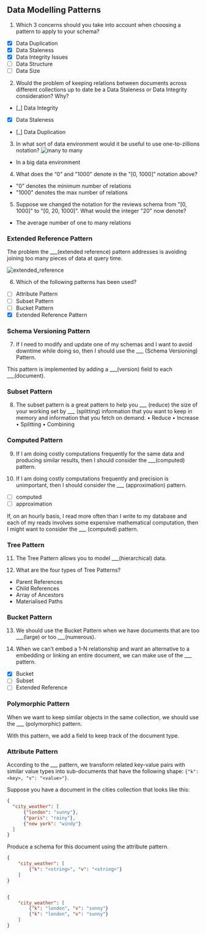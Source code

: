 ## Data Modelling Patterns

1. Which 3 concerns should you take into account when choosing a pattern to apply to your schema?

- [x] Data Duplication
- [x] Data Staleness
- [x] Data Integrity Issues
- [ ] Data Structure
- [ ] Data Size

2. Would the problem of keeping relations between documents across different collections up to date be a Data Staleness or Data Integrity consideration? Why?

- [_] Data Integrity
- [x] Data Staleness
- [_] Data Duplication

3. In what sort of data environment would it be useful to use one-to-zillions notation?
![many to many](/images/many_to_many.png)
- In a big data environment

4. What does the “0" and "1000" denote in the "[0, 1000]” notation above?
- "0" denotes the minimum number of relations
- "1000" denotes the max number of relations

5. Suppose we changed the notation for the reviews schema from "[0, 1000]" to "[0, 20, 1000]". What would the integer "20" now denote?
- The average number of one to many relations

### Extended Reference Pattern

The problem the ___(extended reference) pattern addresses is avoiding joining too many pieces of data at query time.

![extended_reference](./images/extended_reference.png)

6. Which of the following patterns has been used?
- [ ] Attribute Pattern
- [ ] Subset Pattern
- [ ] Bucket Pattern
- [x] Extended Reference Pattern

### Schema Versioning Pattern
7. If I need to modify and update one of my schemas and I want to avoid downtime while doing so, then I should use the ___ (Schema Versioning) Pattern.

This pattern is implemented by adding a ___(version) field to each ___(document).

### Subset Pattern
8. The subset pattern is a great pattern to help you ___ (reduce) the size of your working set by ___ (splitting) information that you want to keep in memory and information that you fetch on demand. 
•	Reduce
•	Increase
•	Splitting
•	Combining

### Computed Pattern
9. If I am doing costly computations frequently for the same data and producing similar results, then I should consider the ___(computed) pattern.

10. If I am doing costly computations frequently and precision is unimportant, then I should consider the ___ (approximation) pattern.

- [ ] computed
- [ ] approximation

If, on an hourly basis, I read more often than I write to my database and each of my reads involves some expensive mathematical computation, then I might want to consider the ___ (computed) pattern.

<!-- Rather than running an expensive computation each time I read from my database, I run a computation for each write and store the result so that it can be retrieved by subsequent reads.  -->

<!-- What changes would you make if the number of writes per hour exceeded the number of reads per hour? -->

### Tree Pattern
11. The Tree Pattern allows you to model ___(hierarchical) data. 

12. What are the four types of Tree Patterns?

- Parent References
- Child References
- Array of Ancestors
- Materialised Paths

### Bucket Pattern

13. We should use the Bucket Pattern when we have documents that are too ___(large) or too ___(numerous).

14. When we can’t embed a 1-N relationship and want an alternative to a embedding or linking an entire document, we can make use of the ___ pattern. 
- [x] Bucket
- [ ] Subset
- [ ] Extended Reference

### Polymorphic Pattern

When we want to keep similar objects in the same collection, we should use the ___ (polymorphic) pattern. 

With this pattern, we add a field to keep track of the document type. 

### Attribute Pattern

According to the ___ pattern, we transform related key-value pairs with similar value types into sub-documents that have the following shape: `{"k": <key>, "v": "<value>"}`.

Suppose you have a document in the cities collection that looks like this:

```json
{
  "city_weather": [
	  {"london": "sunny"},
	  {"paris": "rainy"},
	  {"new york": "windy"}
  ]
}
```

Produce a schema for this document using the attribute pattern.

```json
{
	"city_weather": [
		{"k": "<string>", "v": "<string>"}
	]
}


{
	"city_weather": [
		{"k": "london", "v": "sunny"}
		{"k": "london", "v": "sunny"}
	]
}
```
